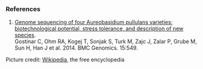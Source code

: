 ### References

1.  [Genome sequencing of four Aureobasidium pullulans varieties:
    biotechnological potential, stress tolerance, and description of new
    species](http://europepmc.org/abstract/MED/24984952).\
    Gostinar C, Ohm RA, Kogej T, Sonjak S, Turk M, Zajc J, Zalar P,
    Grube M, Sun H, Han J et al. 2014. BMC Genomics. 15:549.

Picture credit:
[Wikipedia](https://commons.wikimedia.org/wiki/File:Aureobasidium_pullulans_44026.jpg),
the free encyclopedia
